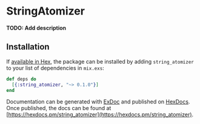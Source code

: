 # StringAtomizer

**TODO: Add description**

## Installation

If [available in Hex](https://hex.pm/docs/publish), the package can be installed
by adding `string_atomizer` to your list of dependencies in `mix.exs`:

```elixir
def deps do
  [{:string_atomizer, "~> 0.1.0"}]
end
```

Documentation can be generated with [ExDoc](https://github.com/elixir-lang/ex_doc)
and published on [HexDocs](https://hexdocs.pm). Once published, the docs can
be found at [https://hexdocs.pm/string_atomizer](https://hexdocs.pm/string_atomizer).

